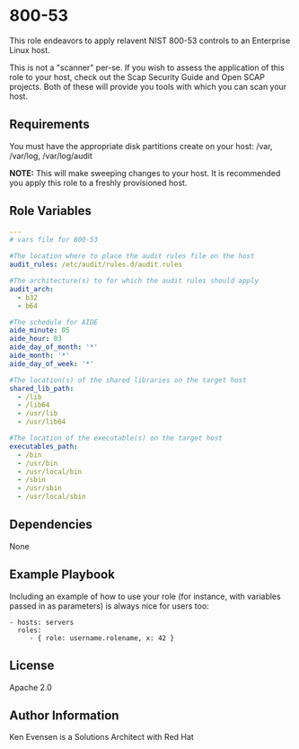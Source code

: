 800-53
=========

This role endeavors to apply relavent NIST 800-53 controls to an Enterprise Linux host.

This is not a "scanner" per-se.  If you wish to assess the application of this role to your host, check out the Scap Security Guide and Open SCAP projects.  Both of these will provide you tools with which you can scan your host.

Requirements
------------

You must have the appropriate disk partitions create on your host: /var, /var/log, /var/log/audit

<strong>NOTE:</strong> This will make sweeping changes to your host.  It is recommended you apply this role to a freshly provisioned host.

Role Variables
--------------
```yaml
---
# vars file for 800-53

#The location where to place the audit rules file on the host
audit_rules: /etc/audit/rules.d/audit.rules

#The architecture(s) to for which the audit rules should apply
audit_arch:
  - b32
  - b64

#The schedule for AIDE
aide_minute: 05
aide_hour: 03
aide_day_of_month: '*'
aide_month: '*'
aide_day_of_week: '*'

#The location(s) of the shared libraries on the target host
shared_lib_path:
  - /lib
  - /lib64
  - /usr/lib
  - /usr/lib64

#The location of the executable(s) on the target host
executables_path:
  - /bin
  - /usr/bin
  - /usr/local/bin
  - /sbin
  - /usr/sbin
  - /usr/local/sbin
```
Dependencies
------------

None

Example Playbook
----------------

Including an example of how to use your role (for instance, with variables passed in as parameters) is always nice for users too:

    - hosts: servers
      roles:
         - { role: username.rolename, x: 42 }

License
-------

Apache 2.0

Author Information
------------------

Ken Evensen is a Solutions Architect with Red Hat
